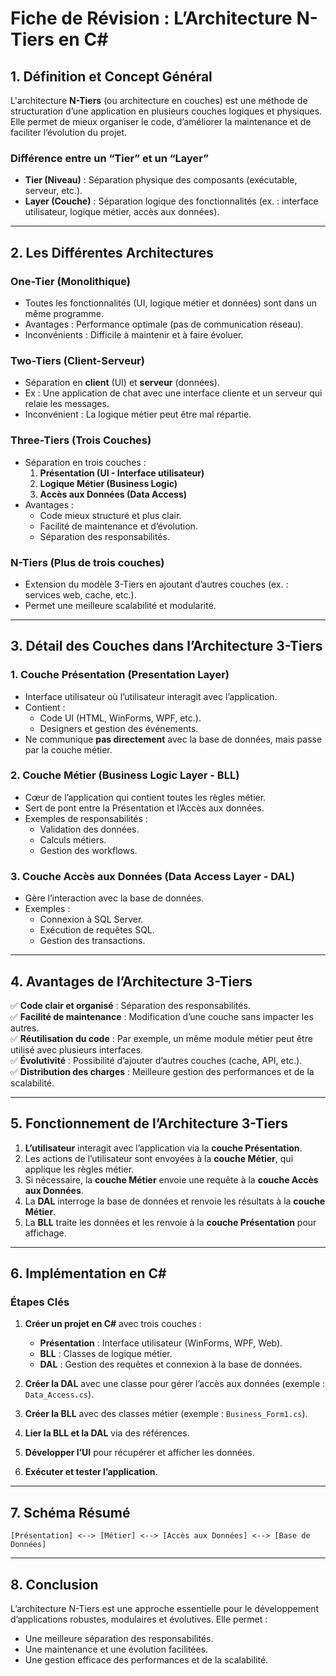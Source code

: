# **Fiche de Révision : L’Architecture N-Tiers en C#**

## **1. Définition et Concept Général**
L'architecture **N-Tiers** (ou architecture en couches) est une méthode de structuration d’une application en plusieurs couches logiques et physiques. Elle permet de mieux organiser le code, d’améliorer la maintenance et de faciliter l’évolution du projet.

### **Différence entre un “Tier” et un “Layer”**
- **Tier (Niveau)** : Séparation physique des composants (exécutable, serveur, etc.).
- **Layer (Couche)** : Séparation logique des fonctionnalités (ex. : interface utilisateur, logique métier, accès aux données).

---

## **2. Les Différentes Architectures**
### **One-Tier (Monolithique)**
- Toutes les fonctionnalités (UI, logique métier et données) sont dans un même programme.
- Avantages : Performance optimale (pas de communication réseau).
- Inconvénients : Difficile à maintenir et à faire évoluer.

### **Two-Tiers (Client-Serveur)**
- Séparation en **client** (UI) et **serveur** (données).
- Ex : Une application de chat avec une interface cliente et un serveur qui relaie les messages.
- Inconvénient : La logique métier peut être mal répartie.

### **Three-Tiers (Trois Couches)**
- Séparation en trois couches :  
  1. **Présentation (UI - Interface utilisateur)**
  2. **Logique Métier (Business Logic)**
  3. **Accès aux Données (Data Access)**
- Avantages :
  - Code mieux structuré et plus clair.
  - Facilité de maintenance et d’évolution.
  - Séparation des responsabilités.

### **N-Tiers (Plus de trois couches)**
- Extension du modèle 3-Tiers en ajoutant d’autres couches (ex. : services web, cache, etc.).
- Permet une meilleure scalabilité et modularité.

---

## **3. Détail des Couches dans l’Architecture 3-Tiers**
### **1. Couche Présentation (Presentation Layer)**
- Interface utilisateur où l’utilisateur interagit avec l’application.
- Contient :
  - Code UI (HTML, WinForms, WPF, etc.).
  - Designers et gestion des événements.
- Ne communique **pas directement** avec la base de données, mais passe par la couche métier.

### **2. Couche Métier (Business Logic Layer - BLL)**
- Cœur de l’application qui contient toutes les règles métier.
- Sert de pont entre la Présentation et l’Accès aux données.
- Exemples de responsabilités :
  - Validation des données.
  - Calculs métiers.
  - Gestion des workflows.

### **3. Couche Accès aux Données (Data Access Layer - DAL)**
- Gère l’interaction avec la base de données.
- Exemples :
  - Connexion à SQL Server.
  - Exécution de requêtes SQL.
  - Gestion des transactions.

---

## **4. Avantages de l’Architecture 3-Tiers**
✅ **Code clair et organisé** : Séparation des responsabilités.  
✅ **Facilité de maintenance** : Modification d’une couche sans impacter les autres.  
✅ **Réutilisation du code** : Par exemple, un même module métier peut être utilisé avec plusieurs interfaces.  
✅ **Évolutivité** : Possibilité d’ajouter d’autres couches (cache, API, etc.).  
✅ **Distribution des charges** : Meilleure gestion des performances et de la scalabilité.  

---

## **5. Fonctionnement de l’Architecture 3-Tiers**
1. **L’utilisateur** interagit avec l’application via la **couche Présentation**.
2. Les actions de l’utilisateur sont envoyées à la **couche Métier**, qui applique les règles métier.
3. Si nécessaire, la **couche Métier** envoie une requête à la **couche Accès aux Données**.
4. La **DAL** interroge la base de données et renvoie les résultats à la **couche Métier**.
5. La **BLL** traite les données et les renvoie à la **couche Présentation** pour affichage.

---

## **6. Implémentation en C#**
### **Étapes Clés**
1. **Créer un projet en C#** avec trois couches :  
   - **Présentation** : Interface utilisateur (WinForms, WPF, Web).  
   - **BLL** : Classes de logique métier.  
   - **DAL** : Gestion des requêtes et connexion à la base de données.  
   
2. **Créer la DAL** avec une classe pour gérer l’accès aux données (exemple : `Data_Access.cs`).

3. **Créer la BLL** avec des classes métier (exemple : `Business_Form1.cs`).

4. **Lier la BLL et la DAL** via des références.

5. **Développer l’UI** pour récupérer et afficher les données.

6. **Exécuter et tester l’application**.

---

## **7. Schéma Résumé**
```
[Présentation] <--> [Métier] <--> [Accès aux Données] <--> [Base de Données]
```

---

## **8. Conclusion**
L’architecture N-Tiers est une approche essentielle pour le développement d’applications robustes, modulaires et évolutives. Elle permet :
- Une meilleure séparation des responsabilités.
- Une maintenance et une évolution facilitées.
- Une gestion efficace des performances et de la scalabilité.
